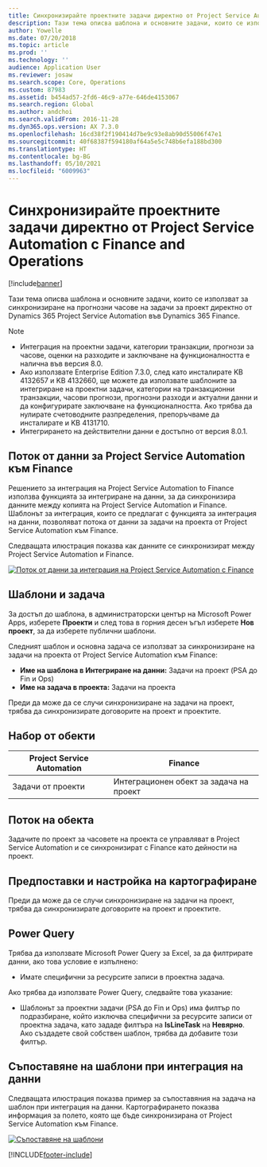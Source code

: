 ```yaml
---
title: Синхронизирайте проектните задачи директно от Project Service Automation с Finance and Operations
description: Тази тема описва шаблона и основните задачи, които се използват за синхронизиране на прогнозни часове на задачи за проект директно от Microsoft Dynamics 365 Project Service Automation във Dynamics 365 Finance.
author: Yowelle
ms.date: 07/20/2018
ms.topic: article
ms.prod: ''
ms.technology: ''
audience: Application User
ms.reviewer: josaw
ms.search.scope: Core, Operations
ms.custom: 87983
ms.assetid: b454ad57-2fd6-46c9-a77e-646de4153067
ms.search.region: Global
ms.author: andchoi
ms.search.validFrom: 2016-11-28
ms.dyn365.ops.version: AX 7.3.0
ms.openlocfilehash: 16cd38f2f190414d7be9c93e8ab90d55006f47e1
ms.sourcegitcommit: 40f68387f594180af64a5e5c748b6efa188bd300
ms.translationtype: HT
ms.contentlocale: bg-BG
ms.lasthandoff: 05/10/2021
ms.locfileid: "6009963"
---
```

# <a name="synchronize-project-tasks-directly-from-project-service-automation-to-finance-and-operations"></a>Синхронизирайте проектните задачи директно от Project Service Automation с Finance and Operations

[!include[banner](../includes/banner.md)]

Тази тема описва шаблона и основните задачи, които се използват за синхронизиране на прогнозни часове на задачи за проект директно от Dynamics 365 Project Service Automation във Dynamics 365 Finance.

> [!NOTE]
> - Интеграция на проектни задачи, категории транзакции, прогнози за часове, оценки на разходите и заключване на функционалността е налична във версия 8.0.
> - Ако използвате Enterprise Edition 7.3.0, след като инсталирате KB 4132657 и KB 4132660, ще можете да използвате шаблоните за интегриране на проектни задачи, категории на транзакционни транзакции, часови прогнози, прогнозни разходи и актуални данни и да конфигурирате заключване на функционалността. Ако трябва да нулирате счетоводните разпределения, препоръчваме да инсталирате и KB 4131710.
> - Интегрирането на действителни данни е достъпно от версия 8.0.1.

## <a name="data-flow-for-project-service-automation-to-finance"></a>Поток от данни за Project Service Automation към Finance

Решението за интеграция на Project Service Automation to Finance използва функцията за интегриране на данни, за да синхронизира данните между копията на Project Service Automation и Finance. Шаблонът за интеграция, които се предлагат с функцията за интеграция на данни, позволяват потока от данни за задачи на проекта от Project Service Automation към Finance.

Следващата илюстрация показва как данните се синхронизират между Project Service Automation и Finance.

[![Поток от данни за интеграция на Project Service Automation с Finance](./media/ProjectTasksFlow.png)](./media/ProjectTasksFlow.png)

## <a name="template-and-task"></a>Шаблони и задача

За достъп до шаблона, в администраторски център на Microsoft Power Apps, изберете **Проекти** и след това в горния десен ъгъл изберете **Нов проект**, за да изберете публични шаблони.

Следният шаблон и основна задача се използват за синхронизиране на задачи на проекта от Project Service Automation към Finance:

- **Име на шаблона в Интегриране на данни:** Задачи на проект (PSA до Fin и Ops)
- **Име на задача в проекта:** Задачи на проекта

Преди да може да се случи синхронизиране на задачи на проект, трябва да синхронизирате договорите на проект и проектите.

## <a name="entity-set"></a>Набор от обекти

| Project Service Automation | Finance                             |
|----------------------------|-------------------------------------|
| Задачи от проекти              | Интеграционен обект за задача на проект |

## <a name="entity-flow"></a>Поток на обекта

Задачите по проект за часовете на проекта се управляват в Project Service Automation и се синхронизират с Finance като дейности на проект.

## <a name="prerequisites-and-mapping-setup"></a>Предпоставки и настройка на картографиране

Преди да може да се случи синхронизиране на задачи на проект, трябва да синхронизирате договорите на проект и проектите.

## <a name="power-query"></a>Power Query

Трябва да използвате Microsoft Power Query за Excel, за да филтрирате данни, ако това условие е изпълнено:

- Имате специфични за ресурсите записи в проектна задача.

Ако трябва да използвате Power Query, следвайте това указание:

- Шаблонът за проектни задачи (PSA до Fin и Ops) има филтър по подразбиране, който изключва специфични за ресурсите записи от проектна задача, като зададе филтъра на **IsLineTask** на **Невярно**. Ако създадете свой собствен шаблон, трябва да добавите този филтър.

## <a name="template-mapping-in-data-integration"></a>Съпоставяне на шаблони при интеграция на данни

Следващата илюстрация показва пример за съпоставяния на задача на шаблон при интеграция на данни. Картографирането показва информация за полето, която ще бъде синхронизирана от Project Service Automation към Finance.

[![Съпоставяне на шаблони](./media/ProjectTasksMapping.png)](./media/ProjectTasksMapping.png)


[!INCLUDE[footer-include](../includes/footer-banner.md)]